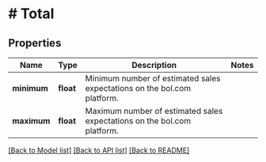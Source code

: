 # # Total

## Properties

Name | Type | Description | Notes
------------ | ------------- | ------------- | -------------
**minimum** | **float** | Minimum number of estimated sales expectations on the bol.com platform. |
**maximum** | **float** | Maximum number of estimated sales expectations on the bol.com platform. |

[[Back to Model list]](../../README.md#models) [[Back to API list]](../../README.md#endpoints) [[Back to README]](../../README.md)
